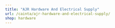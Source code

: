 ```yaml
---
title: "AJR Hardware And Electrical Supply"
url: /cainta/ajr-hardware-and-electrical-supply/
shop: hardware
---
```

